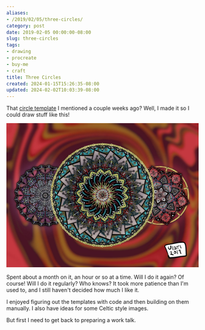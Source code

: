 ```yaml
---
aliases:
- /2019/02/05/three-circles/
category: post
date: 2019-02-05 00:00:00-08:00
slug: three-circles
tags:
- drawing
- procreate
- buy-me
- craft
title: Three Circles
created: 2024-01-15T15:26:35-08:00
updated: 2024-02-02T10:03:39-08:00
---
```


That [circle template](../01/circular-grids-with-python-and-pillow.md) I mentioned a couple weeks ago? Well, I made it so I could draw stuff like this!

<!--more-->

![attachments/img/2019/cover-2019-02-05.jpg](../../../attachments/img/2019/cover-2019-02-05.jpg)

Spent about a month on it, an hour or so at a time. Will I do it again? Of course! Will I do it regularly? Who knows? It took more patience than I'm used to, and I still haven't decided how much I like it.

I enjoyed figuring out the templates with code and then building on them manually. I also have ideas for some Celtic style images.

But first I need to get back to preparing a work talk.
